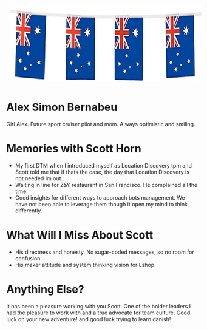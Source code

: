 <img src="images/aussie.jpg" alt="A Flag" style="float:center; margin:10px;" width="100%" height="200"/>

# Alex Simon Bernabeu
Girl Alex. Future sport cruiser pilot and mom. Always optimistic and smiling.

# Memories with Scott Horn

- My first DTM when I introduced myself as Location Discovery tpm and Scott told me that if thats the case, the day that Location Discovery is not needed Im out.
- Waiting in line for Z&Y restaurant in San Francisco. He complained all the time.
- Good insights for different ways to approach bots management. We have not been able to leverage them though it open my mind to think differently.

# What Will I Miss About Scott
- His directness and honesty. No sugar-coded messages, so no room for confusion.
- His maker attitude and system thinking vision for Lshop.


# Anything Else?
It has been a pleasure working with you Scott. One of the bolder leaders I had the pleasure to work with and a true advocate for team culture.
Good luck on your new adventure! and good luck trying to learn danish!
